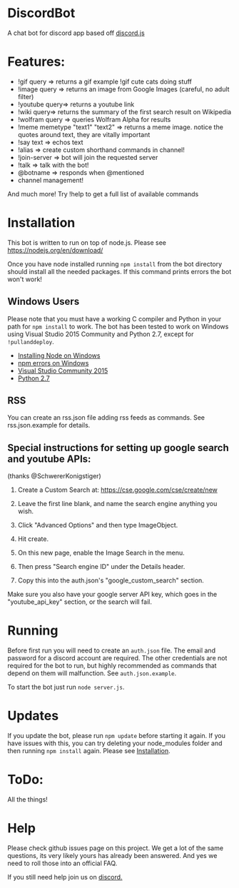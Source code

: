 # DiscordBot
A chat bot for discord app based off <a href="https://github.com/hydrabolt/discord.js/">discord.js</a>

# Features:
- !gif query => returns a gif example !gif cute cats doing stuff
- !image query => returns an image from Google Images (careful, no adult filter)
- !youtube query=> returns a youtube link
- !wiki query=> returns the summary of the first search result on Wikipedia
- !wolfram query => queries Wolfram Alpha for results
- !meme memetype "text1" "text2" => returns a meme image. notice the quotes around text, they are vitally important
- !say text => echos text
- !alias => create custom shorthand commands in channel!
- !join-server => bot will join the requested server
- !talk => talk with the bot!
- @botname => responds when @mentioned
- channel management!

And much more! Try !help to get a full list of available commands

# Installation

This bot is written to run on top of node.js. Please see https://nodejs.org/en/download/

Once you have node installed running `npm install` from the bot directory should install all the needed packages. If this command prints errors the bot won't work!

## Windows Users
Please note that you must have a working C compiler and Python in your path for
`npm install` to work. The bot has been tested to work on Windows using Visual Studio 2015 Community and Python 2.7, except for `!pullanddeploy`.
* [Installing Node on Windows](http://blog.teamtreehouse.com/install-node-js-npm-windows)
* [npm errors on Windows](http://stackoverflow.com/questions/21365714/nodejs-error-installing-with-npm)
* [Visual Studio Community 2015](https://www.visualstudio.com/en-us/products/visual-studio-community-vs.aspx)
* [Python 2.7](https://www.python.org/downloads/)


## RSS
You can create an rss.json file adding rss feeds as commands. See rss.json.example for details.

## Special instructions for setting up google search and youtube APIs:

(thanks @SchwererKonigstiger)

1) Create a Custom Search at: https://cse.google.com/cse/create/new

2) Leave the first line blank, and name the search engine anything you wish.

3) Click "Advanced Options" and then type ImageObject.

4) Hit create.

5) On this new page, enable the Image Search in the menu.

6) Then press "Search engine ID" under the Details header.

7) Copy this into the auth.json's "google_custom_search" section.

Make sure you also have your google server API key, which goes in the "youtube_api_key" section, or the search will fail.

# Running
Before first run you will need to create an `auth.json` file. The email and password for a discord account are required. The other credentials are not required for the bot to run, but highly recommended as commands that depend on them will malfunction. See `auth.json.example`.

To start the bot just run
`node server.js`.

# Updates
If you update the bot, please run `npm update` before starting it again. If you have
issues with this, you can try deleting your node_modules folder and then running
`npm install` again. Please see [Installation](#Installation).

# ToDo:
All the things!

# Help
Please check github issues page on this project. We get a lot of the same questions, its very likely yours has already been answered. And yes we need to roll those into an official FAQ.

If you still need help join us on [discord.](https://discordapp.com/channels/101830623957639168/101830623957639168)
